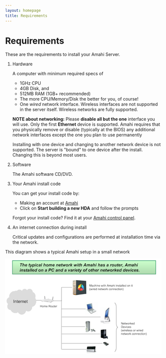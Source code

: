 ```yaml
---
layout: homepage
title: Requirements
---
```

# Requirements

These are the requirements to install your Amahi Server.

1. Hardware

	A computer with minimum required specs of

	* 1GHz CPU
	* 4GB Disk, and
	* 512MB RAM (1GB+ recommended)
	* The more CPU/Memory/Disk the better for you, of course! 
	* One *wired* network interface. Wireless interfaces are not supported in the server itself. Wireless networks are fully supported.

	**NOTE about networking:** Please **disable all but the one** interface you will use. Only the first **Ethernet** device is supported. Amahi requires that you physically remove or disable (typically at the BIOS) any additional network interfaces except the one you plan to use permanently

	Installing with one device and changing to another network device is not supported. The server is "bound" to one device after the install. Changing this is beyond most users.

1. Software

	The Amahi software CD/DVD.

1. Your Amahi install code

	You can get your install code by:

	* Making an account at [Amahi](https://www.amahi.org) 
	* Click on **Start building a new HDA** and follow the prompts

	Forgot your install code?  Find it at your [Amahi control panel](https://www.amahi.org/users).  

1. An internet connection during install

	Critical updates and configurations are performed at installation time via the network.


This diagram shows a typical Amahi setup in a small network

<a href="static/images/overview.png" class="fancybox centered" title="Typical Amahi Home Setup"><img src="static/images/overview.png" alt="Typical Amahi Setup" /></a>

<br/>
